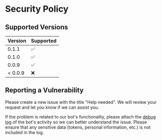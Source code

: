 # Security Policy

## Supported Versions

| Version | Supported          |
|---------|--------------------|
| 0.1.1   | :white_check_mark: |
| 0.1.0   | :white_check_mark: |
| 0.0.9   | :white_check_mark: |
| < 0.0.9 | :x:                |

## Reporting a Vulnerability

Please create a new issue with the title "Help needed". We will review your request and let you know if we can assist you.

If the problem is related to our bot's functionality, please attach the [debug log](docs/debug.md) of the bot's activity so we can better understand the issue. Please ensure that any sensitive data (tokens, personal information, etc.) is not included in the log.

